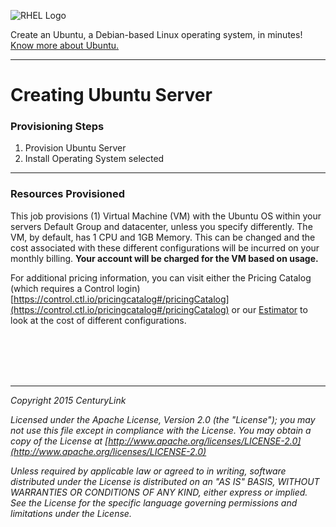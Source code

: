 
<!--![Certified Runner Job](http://info.runner.ctl.io/wp-content/uploads/2016/03/Github-Header.jpg)-->


![RHEL Logo](http://info.runner.ctl.io/wp-content/uploads/2016/04/ubuntu-logo112-200.png)

Create an Ubuntu, a Debian-based Linux operating system, in minutes! [Know more about Ubuntu.](http://www.ubuntu.com/) <br>

___
# Creating Ubuntu Server



### Provisioning Steps
1. Provision Ubuntu Server
2. Install Operating System selected

___

### Resources Provisioned
This job provisions (1) Virtual Machine (VM) with the Ubuntu OS within your servers Default Group and datacenter, unless you specify differently. The VM, by default, has 1 CPU and 1GB Memory. This can be changed and the cost associated with these different configurations will be incurred on your monthly billing. **Your account will be charged for the VM based on usage.**

For additional pricing information, you can visit either the Pricing Catalog (which requires a Control login) [https://control.ctl.io/pricingcatalog#/pricingCatalog](https://control.ctl.io/pricingcatalog#/pricingCatalog) or our [Estimator](https://www.ctl.io/estimator/) to look at the cost of different configurations.

<br><br><br><br>

___

*Copyright 2015 CenturyLink*

*Licensed under the Apache License, Version 2.0 (the "License"); you may not use this file except in compliance with the License. You may obtain a copy of the License at [http://www.apache.org/licenses/LICENSE-2.0](http://www.apache.org/licenses/LICENSE-2.0)*

*Unless required by applicable law or agreed to in writing, software distributed under the License is distributed on an "AS IS" BASIS, WITHOUT WARRANTIES OR CONDITIONS OF ANY KIND, either express or implied. See the License for the specific language governing permissions and limitations under the License.*
